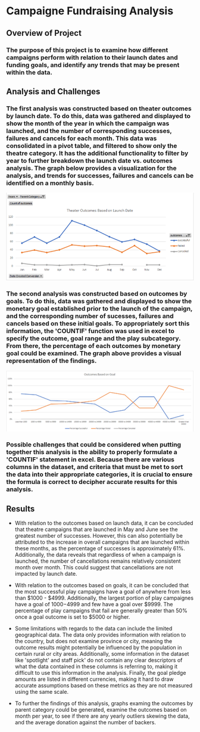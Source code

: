 # Campaigne Fundraising Analysis

## Overview of Project

### The purpose of this project is to examine how different campaigns perform with relation to their launch dates and funding goals, and identify any trends that may be present within the data.

## Analysis and Challenges

### The first analysis was constructed based on theater outcomes by launch date. To do this, data was gathered and displayed to show the month of the year in which the campaign was launched, and the number of corresponding successes, failures and cancels for each month. This data was consolidated in a pivot table, and filtered to show only the theatre category. It has the additional functionality to filter by year to further breakdown the launch date vs. outcomes analysis. The graph below provides a visualization for the analysis, and trends for successes, failures and cancels can be identified on a monthly basis. 
![Theater_Outcome_vs_Launch](https://github.com/vanessamignelli/kickstarter-analysis/blob/main/Theater_Outcomes_vs_Launch.png)

### The second analysis was constructed based on outcomes by goals. To do this, data was gathered and displayed to show the monetary goal established prior to the launch of the campaign, and the corresponding number of sucesses, failures and cancels based on these initial goals. To appropriately sort this information, the 'COUNTIF' function was used in excel to specify the outcome, goal range and the play subcategory. From there, the percentage of each outcomes by monetary goal could be examined. The graph above provides a visual representation of the findings.
![Outcomes_vs_Goals](https://github.com/vanessamignelli/kickstarter-analysis/blob/main/Outcomes_vs_Goals.png)

### Possible challenges that could be considered when putting together this analysis is the ability to properly formulate a 'COUNTIF' statement in excel. Because there are various columns in the dataset, and criteria that must be met to sort the data into their appropriate categories, it is crucial to ensure the formula is correct to decipher accurate results for this analysis.

## Results

- With relation to the outcomes based on launch data, it can be concluded that theatre campaigns that are launched in May and June see the greatest number of successes. However, this can also potentially be attributed to the increase in overall campaigns that are launched within these months, as the percentage of successes is approximately 61%. Additionally, the data reveals that regardless of when a campaign is launched, the number of cancellations remains relatively consistent month over month. This could suggest that cancellations are not impacted by launch date.

- With relation to the outcomes based on goals, it can be concluded that the most successful play campaigns have a goal of anywhere from less than $1000 - $4999. Additionally, the largest portion of play campaignes have a goal of $1000-$4999 and few have a goal over $9999. The percentage of play campaigns that fail are generally greater than 50% once a goal outcome is set to $5000 or higher. 

- Some limitations with regards to the data can include the limited geographical data. The data only provides information with relation to the country, but does not examine province or city, meaning the outcome results might potentially be influenced by the population in certain rural or city areas. Additionally, some information in the dataset like 'spotlight' and staff pick' do not contain any clear descriptors of what the data contained in these columns is referring to, making it difficult to use this information in the analysis. Finally, the goal pledge amounts are listed in different currencies, making it hard to draw accurate assumptions based on these metrics as they are not measured using the same scale. 

- To further the findings of this analysis, graphs examing the outcomes by parent category could be generated, examine the outcomes based on month per year, to see if there are any yearly outliers skewing the data, and the average donation against the number of backers. 
